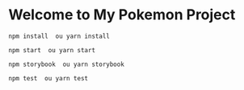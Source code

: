 # Welcome to My Pokemon Project

```
npm install  ou yarn install
```

```
npm start  ou yarn start
```

```
npm storybook  ou yarn storybook
```

```
npm test  ou yarn test
```
